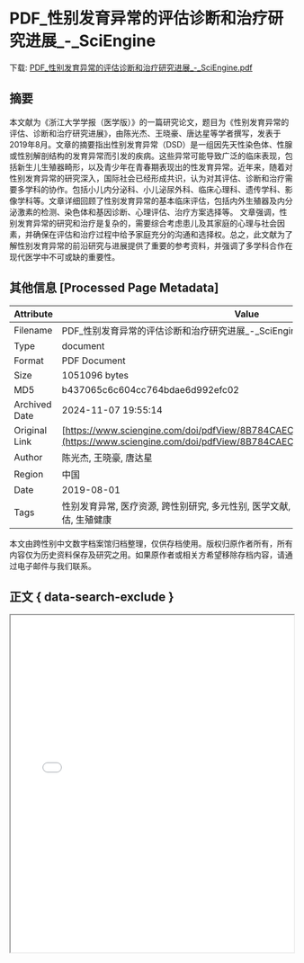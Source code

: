 # PDF_性别发育异常的评估诊断和治疗研究进展_-_SciEngine

<!-- tcd_download_link -->
下载: <a href="PDF_性别发育异常的评估诊断和治疗研究进展_-_SciEngine.pdf" download>PDF_性别发育异常的评估诊断和治疗研究进展_-_SciEngine.pdf</a>
<!-- tcd_download_link_end -->

## 摘要

<!-- tcd_abstract -->
本文献为《浙江大学学报（医学版）》的一篇研究论文，题目为《性别发育异常的评估、诊断和治疗研究进展》，由陈光杰、王晓豪、唐达星等学者撰写，发表于2019年8月。文章的摘要指出性别发育异常（DSD）是一组因先天性染色体、性腺或性别解剖结构的发育异常而引发的疾病。这些异常可能导致广泛的临床表现，包括新生儿生殖器畸形，以及青少年在青春期表现出的性发育异常。近年来，随着对性别发育异常的研究深入，国际社会已经形成共识，认为对其评估、诊断和治疗需要多学科的协作。包括小儿内分泌科、小儿泌尿外科、临床心理科、遗传学科、影像学科等。文章详细回顾了性别发育异常的基本临床评估，包括内外生殖器及内分泌激素的检测、染色体和基因诊断、心理评估、治疗方案选择等。 文章强调，性别发育异常的研究和治疗是复杂的，需要综合考虑患儿及其家庭的心理与社会因素，并确保在评估和治疗过程中给予家庭充分的沟通和选择权。总之，此文献为了解性别发育异常的前沿研究与进展提供了重要的参考资料，并强调了多学科合作在现代医学中不可或缺的重要性。

<!-- tcd_abstract_end -->

## 其他信息 [Processed Page Metadata]

| Attribute       | Value                                  |
|-----------------|----------------------------------------|
| Filename        | PDF_性别发育异常的评估诊断和治疗研究进展_-_SciEngine.pdf                             |
| Type            | document                                 |
| Format          | PDF Document                               |
| Size            | 1051096 bytes                           |
| MD5             | b437065c6c604cc764bdae6d992efc02                                  |
| Archived Date   | 2024-11-07 19:55:14                             |
| Original Link   | [https://www.sciengine.com/doi/pdfView/8B784CAEC3414765B338B1242BF2DB47](https://www.sciengine.com/doi/pdfView/8B784CAEC3414765B338B1242BF2DB47)                         |
| Author          | 陈光杰, 王晓豪, 唐达星                               |
| Region          | 中国                               |
| Date            | 2019-08-01                                 |
| Tags            | 性别发育异常, 医疗资源, 跨性别研究, 多元性别, 医学文献, 儿童泌尿外科, 多学科合作, 心理评估, 生殖健康                                 |

本文由跨性别中文数字档案馆归档整理，仅供存档使用。版权归原作者所有，所有内容仅为历史资料保存及研究之用。如果原作者或相关方希望移除存档内容，请通过电子邮件与我们联系。

## 正文 { data-search-exclude }

<!-- tcd_main_text -->
<iframe src="../PDF_性别发育异常的评估诊断和治疗研究进展_-_SciEngine.pdf" width="100%" height="600px">
    <p>无法显示PDF，请下载查看。</p>
</iframe>
<!-- tcd_main_text_end -->

